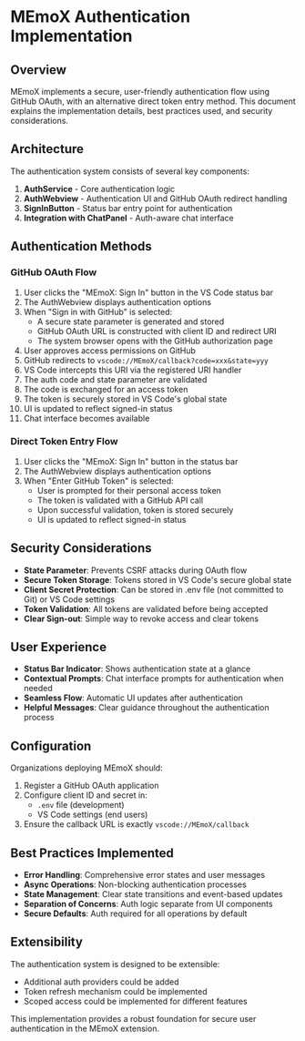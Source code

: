 # MEmoX Authentication Implementation

## Overview

MEmoX implements a secure, user-friendly authentication flow using GitHub OAuth, with an alternative direct token entry method. This document explains the implementation details, best practices used, and security considerations.

## Architecture

The authentication system consists of several key components:

1. **AuthService** - Core authentication logic
2. **AuthWebview** - Authentication UI and GitHub OAuth redirect handling
3. **SignInButton** - Status bar entry point for authentication
4. **Integration with ChatPanel** - Auth-aware chat interface

## Authentication Methods

### GitHub OAuth Flow

1. User clicks the "MEmoX: Sign In" button in the VS Code status bar
2. The AuthWebview displays authentication options
3. When "Sign in with GitHub" is selected:
   - A secure state parameter is generated and stored
   - GitHub OAuth URL is constructed with client ID and redirect URI
   - The system browser opens with the GitHub authorization page
4. User approves access permissions on GitHub
5. GitHub redirects to `vscode://MEmoX/callback?code=xxx&state=yyy`
6. VS Code intercepts this URI via the registered URI handler
7. The auth code and state parameter are validated
8. The code is exchanged for an access token
9. The token is securely stored in VS Code's global state
10. UI is updated to reflect signed-in status
11. Chat interface becomes available

### Direct Token Entry Flow

1. User clicks the "MEmoX: Sign In" button in the status bar
2. The AuthWebview displays authentication options
3. When "Enter GitHub Token" is selected:
   - User is prompted for their personal access token
   - The token is validated with a GitHub API call
   - Upon successful validation, token is stored securely
   - UI is updated to reflect signed-in status

## Security Considerations

- **State Parameter**: Prevents CSRF attacks during OAuth flow
- **Secure Token Storage**: Tokens stored in VS Code's secure global state
- **Client Secret Protection**: Can be stored in .env file (not committed to Git) or VS Code settings
- **Token Validation**: All tokens are validated before being accepted
- **Clear Sign-out**: Simple way to revoke access and clear tokens

## User Experience

- **Status Bar Indicator**: Shows authentication state at a glance
- **Contextual Prompts**: Chat interface prompts for authentication when needed
- **Seamless Flow**: Automatic UI updates after authentication
- **Helpful Messages**: Clear guidance throughout the authentication process

## Configuration

Organizations deploying MEmoX should:

1. Register a GitHub OAuth application
2. Configure client ID and secret in:
   - `.env` file (development)
   - VS Code settings (end users)
3. Ensure the callback URL is exactly `vscode://MEmoX/callback`

## Best Practices Implemented

- **Error Handling**: Comprehensive error states and user messages
- **Async Operations**: Non-blocking authentication processes
- **State Management**: Clear state transitions and event-based updates
- **Separation of Concerns**: Auth logic separate from UI components
- **Secure Defaults**: Auth required for all operations by default

## Extensibility

The authentication system is designed to be extensible:

- Additional auth providers could be added
- Token refresh mechanism could be implemented
- Scoped access could be implemented for different features

This implementation provides a robust foundation for secure user authentication in the MEmoX extension.
